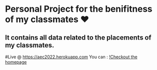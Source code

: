 # Personal Project for the benifitness of my classmates ❤
## It contains all data related to the placements of my classmates.
#Live @ https://aec2022.herokuapp.com
You can :
[!Checkout the homepage]()
